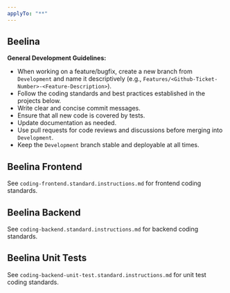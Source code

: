 ```yaml
---
applyTo: "**"
---
```


## Beelina

**General Development Guidelines:**

- When working on a feature/bugfix, create a new branch from `Development` and name it descriptively (e.g., `Features/<Github-Ticket-Number>-<Feature-Description>`).
- Follow the coding standards and best practices established in the projects below.
- Write clear and concise commit messages.
- Ensure that all new code is covered by tests.
- Update documentation as needed.
- Use pull requests for code reviews and discussions before merging into `Development`.
- Keep the `Development` branch stable and deployable at all times.

## Beelina Frontend

See `coding-frontend.standard.instructions.md` for frontend coding standards.

## Beelina Backend

See `coding-backend.standard.instructions.md` for backend coding standards.

## Beelina Unit Tests

See `coding-backend-unit-test.standard.instructions.md` for unit test coding standards.
